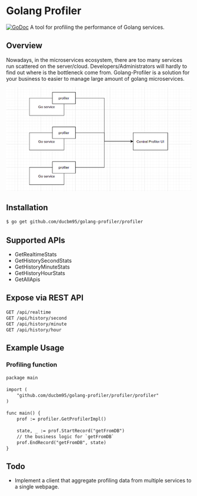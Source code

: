 # Golang Profiler
[![GoDoc](https://pkg.go.dev/badge/github.com/ducbm95/goprofiler)](https://pkg.go.dev/github.com/ducbm95/goprofiler)
A tool for profiling the performance of Golang services.

## Overview
Nowadays, in the microservices ecosystem, there are too many services run scattered on the server/cloud. Developers/Administrators will hardly to find out where is the bottleneck come from. Golang-Profiler is a solution for your business to easier to manage large amount of golang microservices.

![Alt text](resources/core-flow.png?raw=true "Golang profiler Core Flow")

## Installation
```bash
$ go get github.com/ducbm95/golang-profiler/profiler
```

## Supported APIs
- GetRealtimeStats
- GetHistorySecondStats
- GetHistoryMinuteStats
- GetHistoryHourStats
- GetAllApis

## Expose via REST API
```
GET /api/realtime
GET /api/history/second
GET /api/history/minute
GET /api/history/hour
```

## Example Usage
### Profiling function
```golang
package main

import (
	"github.com/ducbm95/golang-profiler/profiler/profiler"
)

func main() {
	prof := profiler.GetProfilerImpl()

	state, _ := prof.StartRecord("getFromDB")
	// the business logic for `getFromDB`
	prof.EndRecord("getFromDB", state)
}
```

## Todo
- Implement a client that aggregate profiling data from multiple services to a single webpage.
